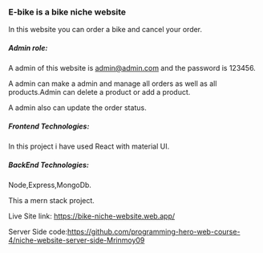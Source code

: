 ### E-bike is a bike niche website

In this website you can order a bike and cancel your order.

##### Admin role:

A admin of this website is admin@admin.com and the password is 123456.

A admin can make a admin and manage all orders as well as all products.Admin can delete a product or add a product.

A admin also can update the order status.

##### Frontend Technologies:

In this project i have used React with material UI.

##### BackEnd Technologies:

Node,Express,MongoDb.

This a mern stack project.

Live Site link: https://bike-niche-website.web.app/

Server Side code:https://github.com/programming-hero-web-course-4/niche-website-server-side-Mrinmoy09
